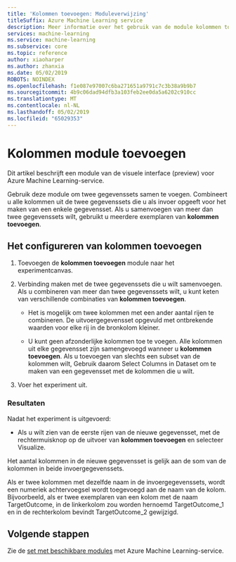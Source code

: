 ```yaml
---
title: 'Kolommen toevoegen: Moduleverwijzing'
titleSuffix: Azure Machine Learning service
description: Meer informatie over het gebruik van de module kolommen toevoegen in Azure Machine Learning-service om twee gegevenssets samen te voegen.
services: machine-learning
ms.service: machine-learning
ms.subservice: core
ms.topic: reference
author: xiaoharper
ms.author: zhanxia
ms.date: 05/02/2019
ROBOTS: NOINDEX
ms.openlocfilehash: f1e087e97007c6ba271651a9791c7c3b38a9b9b7
ms.sourcegitcommit: 4b9c06dad94dfb3a103feb2ee0da5a6202c910cc
ms.translationtype: MT
ms.contentlocale: nl-NL
ms.lasthandoff: 05/02/2019
ms.locfileid: "65029353"
---
```

# <a name="add-columns-module"></a>Kolommen module toevoegen

Dit artikel beschrijft een module van de visuele interface (preview) voor Azure Machine Learning-service.

Gebruik deze module om twee gegevenssets samen te voegen. Combineert u alle kolommen uit de twee gegevenssets die u als invoer opgeeft voor het maken van een enkele gegevensset. Als u samenvoegen van meer dan twee gegevenssets wilt, gebruikt u meerdere exemplaren van **kolommen toevoegen**.



## <a name="how-to-configure-add-columns"></a>Het configureren van kolommen toevoegen
1. Toevoegen de **kolommen toevoegen** module naar het experimentcanvas.

2. Verbinding maken met de twee gegevenssets die u wilt samenvoegen. Als u combineren van meer dan twee gegevenssets wilt, u kunt keten van verschillende combinaties van **kolommen toevoegen**.

    - Het is mogelijk om twee kolommen met een ander aantal rijen te combineren. De uitvoergegevensset opgevuld met ontbrekende waarden voor elke rij in de bronkolom kleiner.

    - U kunt geen afzonderlijke kolommen toe te voegen. Alle kolommen uit elke gegevensset zijn samengevoegd wanneer u **kolommen toevoegen**. Als u toevoegen van slechts een subset van de kolommen wilt, Gebruik daarom Select Columns in Dataset om te maken van een gegevensset met de kolommen die u wilt.

3. Voer het experiment uit.

### <a name="results"></a>Resultaten
Nadat het experiment is uitgevoerd:

- Als u wilt zien van de eerste rijen van de nieuwe gegevensset, met de rechtermuisknop op de uitvoer van **kolommen toevoegen** en selecteer Visualize.

Het aantal kolommen in de nieuwe gegevensset is gelijk aan de som van de kolommen in beide invoergegevenssets.

Als er twee kolommen met dezelfde naam in de invoergegevenssets, wordt een numeriek achtervoegsel wordt toegevoegd aan de naam van de kolom. Bijvoorbeeld, als er twee exemplaren van een kolom met de naam TargetOutcome, in de linkerkolom zou worden hernoemd TargetOutcome_1 en in de rechterkolom bevindt TargetOutcome_2 gewijzigd.

## <a name="next-steps"></a>Volgende stappen

Zie de [set met beschikbare modules](module-reference.md) met Azure Machine Learning-service. 